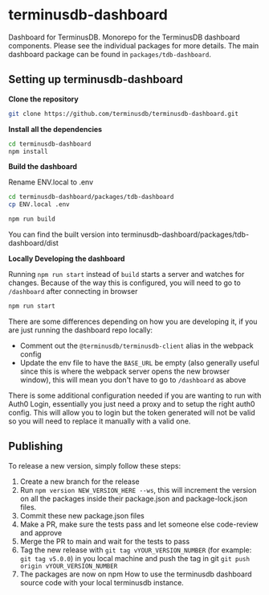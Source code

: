 # terminusdb-dashboard

Dashboard for TerminusDB. Monorepo for the TerminusDB dashboard components. Please see the individual packages for more
details. The main dashboard package can be found in `packages/tdb-dashboard`.

## Setting up terminusdb-dashboard

**Clone the repository**

```sh
git clone https://github.com/terminusdb/terminusdb-dashboard.git
```

**Install all the dependencies**

```sh
cd terminusdb-dashboard
npm install
```

**Build the dashboard**

Rename ENV.local to .env
```sh
cd terminusdb-dashboard/packages/tdb-dashboard
cp ENV.local .env

npm run build
```
You can find the built version into terminusdb-dashboard/packages/tdb-dashboard/dist

**Locally Developing the dashboard**

Running `npm run start` instead of `build` starts a server and watches for changes. Because of the way this is configured, you will need to go to `/dashboard` after connecting in browser

```sh
npm run start
```

There are some differences depending on how you are developing it, if you are just running the dashboard repo locally:

- Comment out the `@terminusdb/terminusdb-client` alias in the webpack config
- Update the env file to have the `BASE_URL` be empty (also generally useful since this is where the webpack server opens the new browser window), this will mean you don't have to go to `/dashboard` as above

There is some additional configuration needed if you are wanting to run with Auth0 Login, essentially you just need a proxy and to setup the right auth0 config. This will allow you to login but the token generated will not be valid so you will need to replace it manually with a valid one.

## Publishing

To release a new version, simply follow these steps:

1. Create a new branch for the release
2. Run `npm version NEW_VERSION_HERE --ws`, this will increment the version on all the packages inside
   their package.json and package-lock.json files.
3. Commit these new package.json files
4. Make a PR, make sure the tests pass and let someone else code-review and approve
5. Merge the PR to main and wait for the tests to pass
6. Tag the new release with `git tag vYOUR_VERSION_NUMBER` (for example: `git tag v5.0.0`) in you local machine
   and push the tag in git `git push origin vYOUR_VERSION_NUMBER`
7. The packages are now on npm
How to use the terminusdb dashboard source code with your local terminusdb instance.








